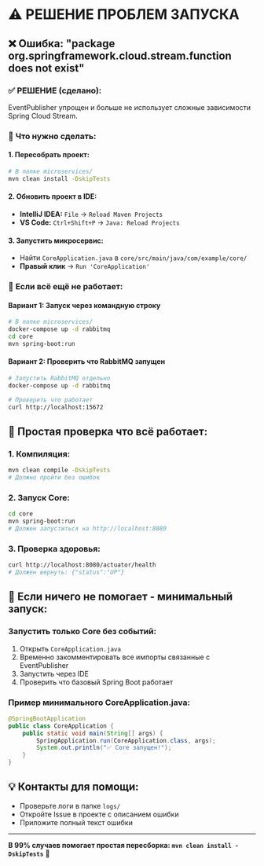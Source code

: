 # ⚠️ РЕШЕНИЕ ПРОБЛЕМ ЗАПУСКА

## ❌ Ошибка: "package org.springframework.cloud.stream.function does not exist"

### ✅ **РЕШЕНИЕ (сделано):**
EventPublisher упрощен и больше не использует сложные зависимости Spring Cloud Stream.

### 🔄 **Что нужно сделать:**

#### 1. Пересобрать проект:
```bash
# В папке microservices/
mvn clean install -DskipTests
```

#### 2. Обновить проект в IDE:
- **IntelliJ IDEA:** `File` → `Reload Maven Projects`
- **VS Code:** `Ctrl+Shift+P` → `Java: Reload Projects`

#### 3. Запустить микросервис:
- Найти `CoreApplication.java` в `core/src/main/java/com/example/core/`
- **Правый клик** → `Run 'CoreApplication'`

### 🚀 **Если всё ещё не работает:**

#### Вариант 1: Запуск через командную строку
```bash
# В папке microservices/
docker-compose up -d rabbitmq
cd core
mvn spring-boot:run
```

#### Вариант 2: Проверить что RabbitMQ запущен
```bash
# Запустить RabbitMQ отдельно
docker-compose up -d rabbitmq

# Проверить что работает
curl http://localhost:15672
```

## 🎯 **Простая проверка что всё работает:**

### 1. Компиляция:
```bash
mvn clean compile -DskipTests
# Должно пройти без ошибок
```

### 2. Запуск Core:
```bash
cd core
mvn spring-boot:run
# Должен запуститься на http://localhost:8080
```

### 3. Проверка здоровья:
```bash
curl http://localhost:8080/actuator/health
# Должен вернуть: {"status":"UP"}
```

## 🔧 **Если ничего не помогает - минимальный запуск:**

### Запустить только Core без событий:
1. Открыть `CoreApplication.java`
2. Временно закомментировать все импорты связанные с EventPublisher
3. Запустить через IDE
4. Проверить что базовый Spring Boot работает

### Пример минимального CoreApplication.java:
```java
@SpringBootApplication
public class CoreApplication {
    public static void main(String[] args) {
        SpringApplication.run(CoreApplication.class, args);
        System.out.println("✅ Core запущен!");
    }
}
```

## 💡 **Контакты для помощи:**
- Проверьте логи в папке `logs/`
- Откройте Issue в проекте с описанием ошибки
- Приложите полный текст ошибки

---

**В 99% случаев помогает простая пересборка: `mvn clean install -DskipTests`** 🎯